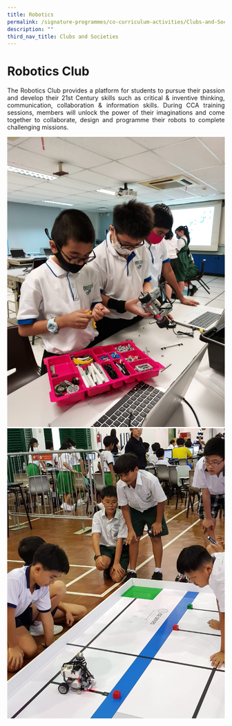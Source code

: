 ```yaml
---
title: Robotics
permalink: /signature-programmes/co-curriculum-activities/Clubs-and-Societies/robotics/
description: ""
third_nav_title: Clubs and Societies
---
```

# Robotics Club
<p align="Justify">The Robotics Club provides a platform for students to pursue their passion and develop their 21st Century skills such as critical & inventive thinking, communication, collaboration & information skills. During CCA training sessions, members will unlock the power of their imaginations and come together to collaborate, design and programme their robots to complete challenging missions.</p>

![](/images/Robotics%201.jpg)
![](/images/Robotics%202.jpg)